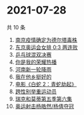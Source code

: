 # 2021-07-28

共 10 条

<!-- BEGIN ZHIHUSEARCH -->
<!-- 最后更新时间 Wed Jul 28 2021 06:10:23 GMT+0800 (China Standard Time) -->
1. [南京疫情确定为德尔塔毒株](https://www.zhihu.com/search?q=江苏疫情)
1. [东京奥运会女排 0:3 两连败](https://www.zhihu.com/search?q=女排)
1. [乒乓球混双决赛](https://www.zhihu.com/search?q=乒乓球)
1. [你是我的荣耀热播](https://www.zhihu.com/search?q=你是我的荣耀)
1. [河南新一轮降雨](https://www.zhihu.com/search?q=河南暴雨)
1. [我在他乡挺好的](https://www.zhihu.com/search?q=我在他乡挺好)
1. [电影《白蛇 2：青蛇劫起》](https://www.zhihu.com/search?q=青蛇)
1. [跨性别举重运动员](https://www.zhihu.com/search?q=跨性别运动员)
1. [瑞克和莫蒂第五季第六集](https://www.zhihu.com/search?q=瑞克和莫蒂)
1. [奥运射击杨皓然/杨倩夺冠](https://www.zhihu.com/search?q=混合团体10米气步枪)
<!-- END ZHIHUSEARCH -->
